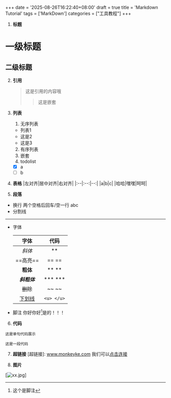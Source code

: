 +++
date = '2025-08-26T16:22:40+08:00'
draft = true
title = 'Markdown Tutorial'
tags = ['MarkDown']
categories = ["工具教程"]
+++

1. **标题**
# 一级标题
## 二级标题

2. **引用**
   >这是引用的内容哦
   >>这是嵌套

3. **列表**
   1. 无序列表
   - 列表1
   + 这是2
   * 这是3
   2. 有序列表
   3. 嵌套
   4. todolist
    - [x] a
    - [ ] b
4. **表格**
    |左对齐|居中对齐|右对齐|
    |:--|:--:|--:|
    |a|b|c|
    |哈哈|嘿嘿|呵呵|

5. **段落**
   
 - 换行  两个空格后回车/空一行
  abc
 - 分割线
  ***
 - 字体

    |字体|代码|
    |:--:|:--:|
    |*斜体*|**|
    |==高亮==|== ==|
    |**粗体**|** **|
    |***斜粗体***|*** ***|
    |~~删除~~|~~ ~~|
    |<u>下划线</u>|``` <u> </u> ```|

- 脚注
  你好你好[^1]是的！！！
[^1]:这个是脚注


6. **代码**

`这是单句代码展示`

``` 
这是一段代码
```

7. **超链接**
   [超链接]: www.monkeyke.com
   我们可以[点击连接][超链接脚注]

[超链接脚注]: www.monkeyke.com

8. **图片**
    
[![xx.jpg](www.baidu,com)]


